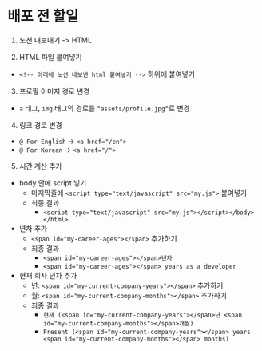 # 배포 전 할일

1. 노션 내보내기 -> HTML

2. HTML 파일 붙여넣기

- `<!-- 아래에 노션 내보낸 html 붙여넣기 -->` 하위에 붙여넣기

3. 프로필 이미지 경로 변경

- `a` 태그, `img` 태그의 경로를 `"assets/profile.jpg"`로 변경

4. 링크 경로 변경

- `@ For English` -> `<a href="/en">`
- `@ For Korean` -> `<a href="/">`

5. 시간 계산 추가

- body 안에 script 넣기
  - 마지막줄에 `<script type="text/javascript" src="my.js">` 붙여넣기
  - 최종 결과
    - `<script type="text/javascript" src="my.js"></script></body></html>`
- 년차 추가
  - `<span id="my-career-ages"></span>` 추가하기
  - 최종 결과
    - `<span id="my-career-ages"></span>년차`
    - `<span id="my-career-ages"></span> years as a developer`
- 현재 회사 년차 추가
  - 년: `<span id="my-current-company-years"></span>` 추가하기
  - 월: `<span id="my-current-company-months"></span>` 추가하기
  - 최종 결과
    - `현재 (<span id="my-current-company-years"></span>년 <span id="my-current-company-months"></span>개월)`
    - `Present (<span id="my-current-company-years"></span> years <span id="my-current-company-months"></span> months)`
